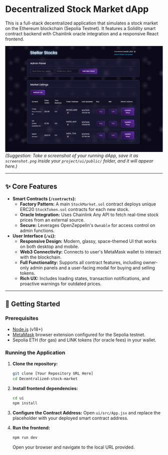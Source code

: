 # Decentralized Stock Market dApp

This is a full-stack decentralized application that simulates a stock market on the Ethereum blockchain (Sepolia Testnet). It features a Solidity smart contract backend with Chainlink oracle integration and a responsive React frontend.

![App Screenshot](./UI/public/screenshot.png) 
*(Suggestion: Take a screenshot of your running dApp, save it as `screenshot.png` inside your `project/ui/public/` folder, and it will appear here.)*

---

## ✨ Core Features

- **Smart Contracts (`/contracts`):**
  - **Factory Pattern:** A main `StockMarket.sol` contract deploys unique ERC20 `StockToken.sol` contracts for each new stock.
  - **Oracle Integration:** Uses Chainlink Any API to fetch real-time stock prices from an external source.
  - **Secure:** Leverages OpenZeppelin's `Ownable` for access control on admin functions.
- **User Interface (`/ui`):**
  - **Responsive Design:** Modern, glassy, space-themed UI that works on both desktop and mobile.
  - **Web3 Connectivity:** Connects to user's MetaMask wallet to interact with the blockchain.
  - **Full Functionality:** Supports all contract features, including owner-only admin panels and a user-facing modal for buying and selling tokens.
  - **Rich UX:** Includes loading states, transaction notifications, and proactive warnings for outdated prices.

---

## 🚀 Getting Started

### Prerequisites

* [Node.js](https://nodejs.org/) (v18+)
* [MetaMask](https://metamask.io/) browser extension configured for the Sepolia testnet.
* Sepolia ETH (for gas) and LINK tokens (for oracle fees) in your wallet.

### Running the Application

1.  **Clone the repository:**
    ```sh
    git clone [Your Repository URL Here]
    cd Decentralized-stock-market
    ```

2.  **Install frontend dependencies:**
    ```sh
    cd ui
    npm install
    ```

3.  **Configure the Contract Address:**
    Open `ui/src/App.jsx` and replace the placeholder with your deployed smart contract address.

4.  **Run the frontend:**
    ```sh
    npm run dev
    ```
    Open your browser and navigate to the local URL provided.